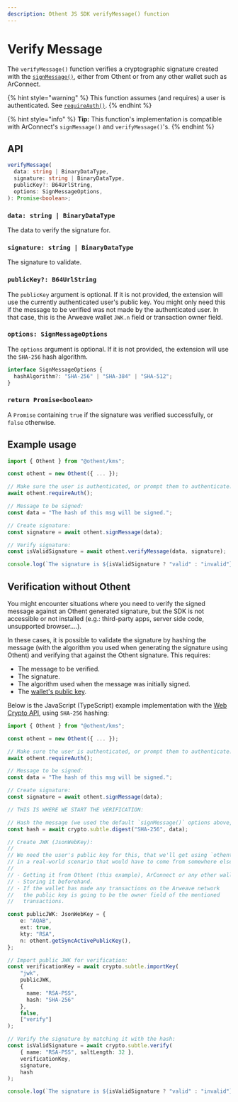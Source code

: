 ```yaml
---
description: Othent JS SDK verifyMessage() function
---
```


# Verify Message

The `verifyMessage()` function verifies a cryptographic signature created with the [`signMessage()`](sign-message.md),
either from Othent or from any other wallet such as ArConnect.

{% hint style="warning" %}
This function assumes (and requires) a user is authenticated. See [`requireAuth()`](require-auth.md).
{% endhint %}

{% hint style="info" %}
**Tip:** This function's implementation is compatible with ArConnect's `signMessage()` and `verifyMessage()`'s.
{% endhint %}

## API

```ts
verifyMessage(
  data: string | BinaryDataType,
  signature: string | BinaryDataType,
  publicKey?: B64UrlString,
  options: SignMessageOptions,
): Promise<boolean>;
```

### `data: string | BinaryDataType`

The data to verify the signature for.

### `signature: string | BinaryDataType`

The signature to validate.

### `publicKey?: B64UrlString`

The `publicKey` argument is optional. If it is not provided, the extension will use the currently authenticated user's
public key. You might only need this if the message to be verified was not made by the authenticated user. In that case,
this is the Arweave wallet `JWK.n` field or transaction owner field.

### `options: SignMessageOptions`

The `options` argument is optional. If it is not provided, the extension will use the `SHA-256` hash algorithm.

```ts
interface SignMessageOptions {
  hashAlgorithm?: "SHA-256" | "SHA-384" | "SHA-512";
}
```

### `return Promise<boolean>`

A `Promise` containing `true` if the signature was verified successfully, or `false` otherwise.

## Example usage

```ts
import { Othent } from "@othent/kms";

const othent = new Othent({ ... });

// Make sure the user is authenticated, or prompt them to authenticate:
await othent.requireAuth();

// Message to be signed:
const data = "The hash of this msg will be signed.";

// Create signature:
const signature = await othent.signMessage(data);

// Verify signature:
const isValidSignature = await othent.verifyMessage(data, signature);

console.log(`The signature is ${isValidSignature ? "valid" : "invalid"}`);
```

## Verification without Othent

You might encounter situations where you need to verify the signed message against an Othent generated signature, but
the SDK is not accessible or not installed (e.g.: third-party apps, server side code, unsupported browser....).

In these cases, it is possible to validate the signature by hashing the message (with the algorithm you used when
generating the signature using Othent) and verifying that against the Othent signature. This requires:

- The message to be verified.
- The signature.
- The algorithm used when the message was initially signed.
- The [wallet's public key](get-active-public-key.md).

Below is the JavaScript (TypeScript) example implementation with the
[Web Crypto API](https://developer.mozilla.org/en-US/docs/Web/API/Web\_Crypto\_API), using `SHA-256` hashing:

```ts
import { Othent } from "@othent/kms";

const othent = new Othent({ ... });

// Make sure the user is authenticated, or prompt them to authenticate:
await othent.requireAuth();

// Message to be signed:
const data = "The hash of this msg will be signed.";

// Create signature:
const signature = await othent.signMessage(data);

// THIS IS WHERE WE START THE VERIFICATION:

// Hash the message (we used the default `signMessage()` options above, so Othent hashed the message using "SHA-256"):
const hash = await crypto.subtle.digest("SHA-256", data);

// Create JWK (JsonWebKey):
//
// We need the user's public key for this, that we'll get using `othent.getSyncActivePublicKey()` in this example, but
// in a real-world scenario that would have to come from somewhere else, such as:
//
// - Getting it from Othent (this example), ArConnect or any other wallet (if available).
// - Storing it beforehand.
// - If the wallet has made any transactions on the Arweave network
//   the public key is going to be the owner field of the mentioned
//   transactions.

const publicJWK: JsonWebKey = {
    e: "AQAB",
    ext: true,
    kty: "RSA",
    n: othent.getSyncActivePublicKey(),
};

// Import public JWK for verification:
const verificationKey = await crypto.subtle.importKey(
    "jwk",
    publicJWK,
    {
      name: "RSA-PSS",
      hash: "SHA-256"
    },
    false,
    ["verify"]
);

// Verify the signature by matching it with the hash:
const isValidSignature = await crypto.subtle.verify(
    { name: "RSA-PSS", saltLength: 32 },
    verificationKey,
    signature,
    hash
);

console.log(`The signature is ${isValidSignature ? "valid" : "invalid"}`);
```
